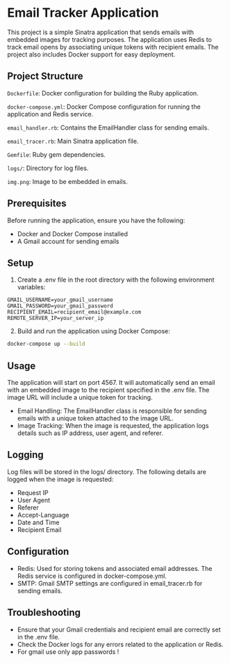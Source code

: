  # Email Tracker Application

 This project is a simple Sinatra application that sends emails with embedded images for tracking purposes. The application uses Redis to track email opens by associating unique tokens with recipient emails. The project also includes Docker support for easy deployment.

 ## Project Structure

 `Dockerfile`: Docker configuration for building the Ruby application.
 
 `docker-compose.yml`: Docker Compose configuration for running the application and Redis service.
 
 `email_handler.rb`: Contains the EmailHandler class for sending emails.
 
 `email_tracer.rb`: Main Sinatra application file.

 `Gemfile`: Ruby gem dependencies.

 `logs/`: Directory for log files.

 `img.png`: Image to be embedded in emails.

 ## Prerequisites

 Before running the application, ensure you have the following:

 - Docker and Docker Compose installed
 - A Gmail account for sending emails

 ## Setup

 1. Create a .env file in the root directory with the following environment variables:

 ```env  
GMAIL_USERNAME=your_gmail_username  
GMAIL_PASSWORD=your_gmail_password 
RECIPIENT_EMAIL=recipient_email@example.com  
REMOTE_SERVER_IP=your_server_ip 
 ```
 2. Build and run the application using Docker Compose:

 ```bash  
 docker-compose up --build 
 ```

 ## Usage

 The application will start on port 4567. It will automatically send an email with an embedded image to the recipient specified in the .env file. The image URL will include a unique token for tracking.

 - Email Handling: The EmailHandler class is responsible for sending emails with a unique token attached to the image URL.
 - Image Tracking: When the image is requested, the application logs details such as IP address, user agent, and referer.

 ## Logging

 Log files will be stored in the logs/ directory. The following details are logged when the image is requested:

 - Request IP
 - User Agent
 - Referer
 - Accept-Language
 - Date and Time
 - Recipient Email

 ## Configuration

 - Redis: Used for storing tokens and associated email addresses. The Redis service is configured in docker-compose.yml.
 - SMTP: Gmail SMTP settings are configured in email_tracer.rb for sending emails.

 ## Troubleshooting

 - Ensure that your Gmail credentials and recipient email are correctly set in the .env file.
 - Check the Docker logs for any errors related to the application or Redis.
 - For gmail use only app passwords !
